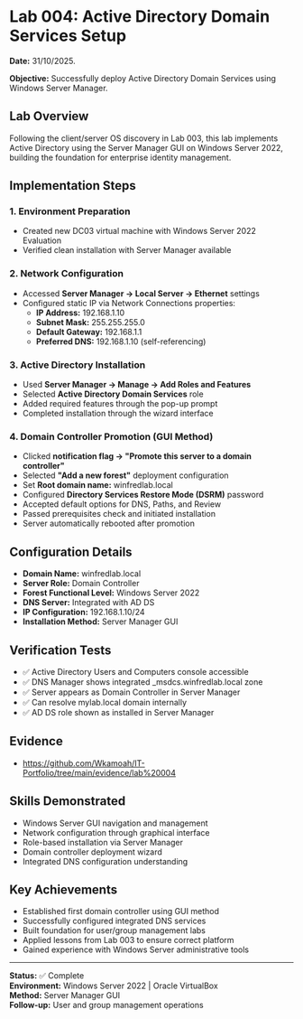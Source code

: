 # Lab 004: Active Directory Domain Services Setup

**Date:** 31/10/2025.

**Objective:** Successfully deploy Active Directory Domain Services using Windows Server Manager.

## Lab Overview
Following the client/server OS discovery in Lab 003, this lab implements Active Directory using the Server Manager GUI on Windows Server 2022, building the foundation for enterprise identity management.

## Implementation Steps

### 1. Environment Preparation
- Created new DC03 virtual machine with Windows Server 2022 Evaluation
- Verified clean installation with Server Manager available

### 2. Network Configuration
- Accessed **Server Manager → Local Server → Ethernet** settings
- Configured static IP via Network Connections properties:
  - **IP Address:** 192.168.1.10
  - **Subnet Mask:** 255.255.255.0
  - **Default Gateway:** 192.168.1.1
  - **Preferred DNS:** 192.168.1.10 (self-referencing)

### 3. Active Directory Installation 
- Used **Server Manager → Manage → Add Roles and Features**
- Selected **Active Directory Domain Services** role
- Added required features through the pop-up prompt
- Completed installation through the wizard interface

### 4. Domain Controller Promotion (GUI Method)
- Clicked **notification flag → "Promote this server to a domain controller"**
- Selected **"Add a new forest"** deployment configuration
- Set **Root domain name:** winfredlab.local
- Configured **Directory Services Restore Mode (DSRM)** password
- Accepted default options for DNS, Paths, and Review
- Passed prerequisites check and initiated installation
- Server automatically rebooted after promotion

## Configuration Details
- **Domain Name:** winfredlab.local
- **Server Role:** Domain Controller
- **Forest Functional Level:** Windows Server 2022
- **DNS Server:** Integrated with AD DS
- **IP Configuration:** 192.168.1.10/24
- **Installation Method:** Server Manager GUI

## Verification Tests
- ✅ Active Directory Users and Computers console accessible
- ✅ DNS Manager shows integrated _msdcs.winfredlab.local zone
- ✅ Server appears as Domain Controller in Server Manager
- ✅ Can resolve mylab.local domain internally
- ✅ AD DS role shown as installed in Server Manager

## Evidence
- https://github.com/Wkamoah/IT-Portfolio/tree/main/evidence/lab%20004

## Skills Demonstrated
- Windows Server GUI navigation and management
- Network configuration through graphical interface
- Role-based installation via Server Manager
- Domain controller deployment wizard
- Integrated DNS configuration understanding

## Key Achievements
- Established first domain controller using GUI method
- Successfully configured integrated DNS services
- Built foundation for user/group management labs
- Applied lessons from Lab 003 to ensure correct platform
- Gained experience with Windows Server administrative tools

---

**Status:** ✅ Complete  
**Environment:** Windows Server 2022 | Oracle VirtualBox  
**Method:** Server Manager GUI  
**Follow-up:** User and group management operations
